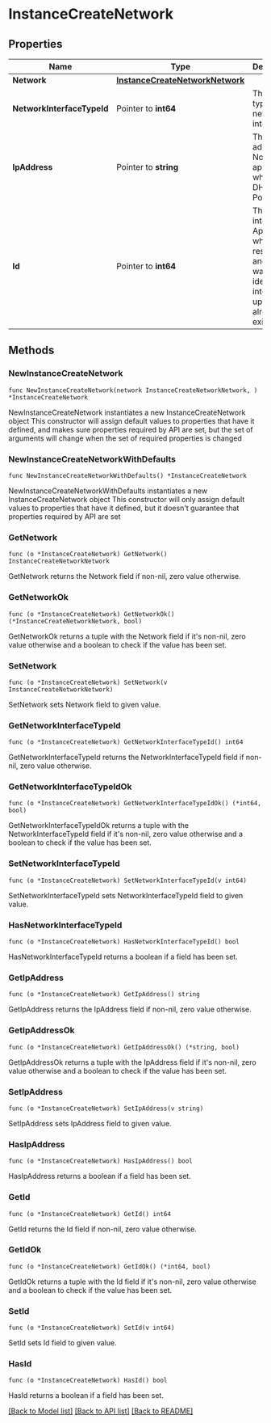 # InstanceCreateNetwork

## Properties

Name | Type | Description | Notes
------------ | ------------- | ------------- | -------------
**Network** | [**InstanceCreateNetworkNetwork**](instanceCreateNetwork_network.md) |  | 
**NetworkInterfaceTypeId** | Pointer to **int64** | The id of type of the network interface. | [optional] 
**IpAddress** | Pointer to **string** | The ip address. Not applicable when using DHCP or IP Pools. | [optional] 
**Id** | Pointer to **int64** | The interface id. Applicable when resizing and you want to identify an interface to update that already exists. | [optional] 

## Methods

### NewInstanceCreateNetwork

`func NewInstanceCreateNetwork(network InstanceCreateNetworkNetwork, ) *InstanceCreateNetwork`

NewInstanceCreateNetwork instantiates a new InstanceCreateNetwork object
This constructor will assign default values to properties that have it defined,
and makes sure properties required by API are set, but the set of arguments
will change when the set of required properties is changed

### NewInstanceCreateNetworkWithDefaults

`func NewInstanceCreateNetworkWithDefaults() *InstanceCreateNetwork`

NewInstanceCreateNetworkWithDefaults instantiates a new InstanceCreateNetwork object
This constructor will only assign default values to properties that have it defined,
but it doesn't guarantee that properties required by API are set

### GetNetwork

`func (o *InstanceCreateNetwork) GetNetwork() InstanceCreateNetworkNetwork`

GetNetwork returns the Network field if non-nil, zero value otherwise.

### GetNetworkOk

`func (o *InstanceCreateNetwork) GetNetworkOk() (*InstanceCreateNetworkNetwork, bool)`

GetNetworkOk returns a tuple with the Network field if it's non-nil, zero value otherwise
and a boolean to check if the value has been set.

### SetNetwork

`func (o *InstanceCreateNetwork) SetNetwork(v InstanceCreateNetworkNetwork)`

SetNetwork sets Network field to given value.


### GetNetworkInterfaceTypeId

`func (o *InstanceCreateNetwork) GetNetworkInterfaceTypeId() int64`

GetNetworkInterfaceTypeId returns the NetworkInterfaceTypeId field if non-nil, zero value otherwise.

### GetNetworkInterfaceTypeIdOk

`func (o *InstanceCreateNetwork) GetNetworkInterfaceTypeIdOk() (*int64, bool)`

GetNetworkInterfaceTypeIdOk returns a tuple with the NetworkInterfaceTypeId field if it's non-nil, zero value otherwise
and a boolean to check if the value has been set.

### SetNetworkInterfaceTypeId

`func (o *InstanceCreateNetwork) SetNetworkInterfaceTypeId(v int64)`

SetNetworkInterfaceTypeId sets NetworkInterfaceTypeId field to given value.

### HasNetworkInterfaceTypeId

`func (o *InstanceCreateNetwork) HasNetworkInterfaceTypeId() bool`

HasNetworkInterfaceTypeId returns a boolean if a field has been set.

### GetIpAddress

`func (o *InstanceCreateNetwork) GetIpAddress() string`

GetIpAddress returns the IpAddress field if non-nil, zero value otherwise.

### GetIpAddressOk

`func (o *InstanceCreateNetwork) GetIpAddressOk() (*string, bool)`

GetIpAddressOk returns a tuple with the IpAddress field if it's non-nil, zero value otherwise
and a boolean to check if the value has been set.

### SetIpAddress

`func (o *InstanceCreateNetwork) SetIpAddress(v string)`

SetIpAddress sets IpAddress field to given value.

### HasIpAddress

`func (o *InstanceCreateNetwork) HasIpAddress() bool`

HasIpAddress returns a boolean if a field has been set.

### GetId

`func (o *InstanceCreateNetwork) GetId() int64`

GetId returns the Id field if non-nil, zero value otherwise.

### GetIdOk

`func (o *InstanceCreateNetwork) GetIdOk() (*int64, bool)`

GetIdOk returns a tuple with the Id field if it's non-nil, zero value otherwise
and a boolean to check if the value has been set.

### SetId

`func (o *InstanceCreateNetwork) SetId(v int64)`

SetId sets Id field to given value.

### HasId

`func (o *InstanceCreateNetwork) HasId() bool`

HasId returns a boolean if a field has been set.


[[Back to Model list]](../README.md#documentation-for-models) [[Back to API list]](../README.md#documentation-for-api-endpoints) [[Back to README]](../README.md)


